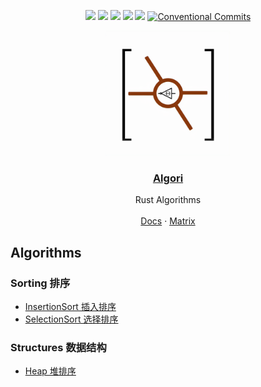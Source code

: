 <div align="center">

[![](https://img.shields.io/crates/d/algori.svg)](https://crates.io/crates/algori)
[![](https://img.shields.io/github/forks/barrensea/algori.svg)](https://github.com/BarrenSea/algori/fork)
[![](https://img.shields.io/github/repo-size/barrensea/algori.svg)](https://github.com/BarrenSea/algori)
[![](https://img.shields.io/github/stars/barrensea/algori.svg)](https://github.com/BarrenSea/algori)
[![](https://img.shields.io/github/commit-activity/t/barrensea/algori.svg)](https://github.com/BarrenSea/algori)
[![Conventional Commits](https://img.shields.io/badge/Conventional%20Commits-1.0.0-%23FE5196?logo=conventionalcommits&logoColor=white)](https://conventionalcommits.org)


</div>

<p align="center">
  <a href="https://github.com/barrensea/algori" rel="noopener">
 <img width=200px height=200px src="./imgs/algori.png"></a>

 <h3 align="center"><a href="https://join-lemmy.org">Algori</a></h3>
  <p align="center">
    Rust Algorithms
    <br />
    <br />
    <a href="https://docs.rs/algori">Docs</a>
    ·
    <a href="https://matrix.to/#/#algori:mozilla.org">Matrix</a>
  </p>
</p>

## Algorithms
### Sorting 排序
- [InsertionSort 插入排序](./doc/sorting/README.md)
- [SelectionSort 选择排序](./doc/sorting/README.md)
### Structures 数据结构
- [Heap 堆排序](./doc/structure/README.md)
